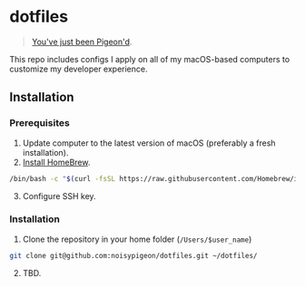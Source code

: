 # dotfiles

>[You've just been Pigeon'd](https://www.youtube.com/watch?v=LMZ70GUhT0U).

This repo includes configs I apply on all of my macOS-based computers to customize my developer experience.

## Installation

### Prerequisites

1. Update computer to the latest version of macOS (preferably a fresh installation).
2. [Install HomeBrew](https://brew.sh).

```bash
/bin/bash -c "$(curl -fsSL https://raw.githubusercontent.com/Homebrew/install/HEAD/install.sh)"
```

3. Configure SSH key.

### Installation

1. Clone the repository in your home folder (`/Users/$user_name`) 

```bash
git clone git@github.com:noisypigeon/dotfiles.git ~/dotfiles/
```

2. TBD.
